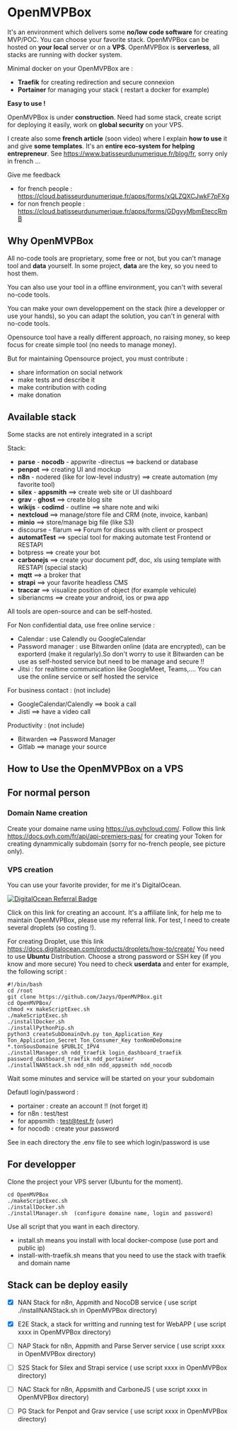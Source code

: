 # OpenMVPBox

It's an environment which delivers some **no/low code software** for creating MVP/POC. You can choose your favorite stack.
OpenMVPBox can be hosted on **your local** server or on a **VPS**.
OpenMVPBox is **serverless**, all stacks are running with docker system. 

Minimal docker on your OpenMVPBox are :
* **Traefik** for creating redirection and secure connexion
* **Portainer** for managing your stack ( restart a docker for example)

**Easy to use !** 

OpenMVPBox is under **construction**.
Need had some stack, create script for deploying it easily, work on **global security** on your VPS.

I create also some **french article** (soon video) where I explain **how to use** it and give **some templates**. It's an **entire eco-system for helping entrepreneur**.
See https://www.batisseurdunumerique.fr/blog/fr, sorry only in french ...

Give me feedback
* for french people : https://cloud.batisseurdunumerique.fr/apps/forms/xQLZQXCJwkF7pFXg
* for non french people : https://cloud.batisseurdunumerique.fr/apps/forms/GDgyyMbmEteccRmB

## Why OpenMVPBox

All no-code tools are proprietary, some free or not, but you can't manage tool and **data** yourself.
In some project, **data** are the key, so you need to host them. 

You can also use your tool in a offline environment, you can't with several no-code tools.

You can make your own developpement on the stack (hire a developper or use your hands), so you can adapt the solution, you can't in general with no-code tools.

Opensource tool have a really different approach, no raising money, so keep focus for create simple tool (no needs to manage money).

But for maintaining Opensource project, you must contribute :
* share information on social network
* make tests and describe it
* make contribution with coding
* make donation

## Available stack

Some stacks are not entirely integrated in a script

Stack:
- **parse** - **nocodb** - appwrite  -directus  ==> backend or database
- **penpot** ==> creating UI and mockup
- **n8n** - nodered (like for low-level industry) ==> create automation (my favorite tool)
- **silex** - **appsmith** ==> create web site or UI dashboard
- **grav** - **ghost** ==> create blog site
- **wikijs** - **codimd** - outline ==> share note and wiki
- **nextcloud** ==> manage/store file and CRM (note, invoice, kanban)
- **minio** ==> store/manage big file (like S3)
- discourse - flarum ==> Forum for discuss with client or prospect
- **automatTest** ==> special tool for making automate test Frontend or RESTAPI
- botpress ==> create your bot
- **carbonejs** ==> create your document pdf, doc, xls using template with RESTAPI (special stack)
- **mqtt** ==> a broker that
- **strapi** ==> your favorite headless CMS
- **traccar** ==> visualize position of object (for example vehicule)
- siberiancms ==> create your android, ios or pwa app

All tools are open-source and can be self-hosted.

For Non confidential data, use free online service :
- Calendar : use Calendly ou GoogleCalendar
- Password manager : use Bitwarden online (data are encrypted), can be exporterd (make it regularly).So don't worry to use it
Bitwarden can be use as self-hosted service but need to be manage and secure !!
- Jitsi : for realtime communication like GoogleMeet, Teams,.... You can use the online service or self hosted the service

For business contact : (not include)
- GoogleCalendar/Calendly ==> book a call
- Jisti ==> have a video call

Productivity : (not include)
- Bitwarden ==> Password Manager
- Gitlab ==> manage your source

## How to Use the OpenMVPBox on a VPS

## For normal person

### Domain Name creation
Create your domaine name using https://us.ovhcloud.com/.
Follow this link https://docs.ovh.com/fr/api/api-premiers-pas/ for creating your Token for creating dynammically subdomain (sorry for no-french people, see picture only).

### VPS creation
You can use your favorite provider, for me it's DigitalOcean.

[![DigitalOcean Referral Badge](https://web-platforms.sfo2.digitaloceanspaces.com/WWW/Badge%203.svg)](https://www.digitalocean.com/?refcode=aeea1af961a4&utm_campaign=Referral_Invite&utm_medium=Referral_Program&utm_source=badge)

Click on this link for creating an account. It's a affiliate link, for help me to maintain OpenMVPBox, please use my referral link. For test, I need to create several droplets (so costing !).

For creating Droplet, use this link https://docs.digitalocean.com/products/droplets/how-to/create/
You need to use **Ubuntu** Distribution.
Choose a strong password or SSH key (if you know and more secure)
You need to check **userdata** and enter for example, the following script :

    #!/bin/bash 
    cd /root 
    git clone https://github.com/Jazys/OpenMVPBox.git 
    cd OpenMVPBox/ 
    chmod +x makeScriptExec.sh 
    ./makeScriptExec.sh 
    ./installDocker.sh 
    ./installPythonPip.sh 
    python3 createSubDomainOvh.py ton_Application_Key Ton_Application_Secret Ton_Consumer_Key tonNomDeDomaine *.tonSousDomaine $PUBLIC_IPV4 
    ./installManager.sh ndd_traefik login_dashboard_traefik password_dashboard_traefik ndd_portainer 
    ./installNANStack.sh ndd_n8n ndd_appsmith ndd_nocodb

Wait some minutes and service will be started on your your subdomain

Defautl login/password :
* portainer : create an account !! (not forget it)
* for n8n : test/test
* for appsmith : test@test.fr (user)
* for nocodb : create your password

See in each directory the .env file to see which login/password is use

## For developper

Clone the project your VPS server (Ubuntu for the moment).

    cd OpenMVPBox
    ./makeScriptExec.sh
    ./installDocker.sh
    ./installManager.sh  (configure domaine name, login and password)

Use all script that you want in each directory.
* install.sh means you install with local docker-compose (use port and public ip)
* install-with-traefik.sh means that you need to use the stack with traefik and domain name

## Stack can be deploy easily

- [x] NAN Stack for n8n, Appmith and NocoDB service ( use script ./installNANStack.sh in OpenMVPBox directory)
- [x] E2E Stack, a stack for writting and running test for WebAPP ( use script xxxx in OpenMVPBox directory)
- [ ] NAP Stack for n8n, Appmith and Parse Server service ( use script xxxx in OpenMVPBox directory)
- [ ] S2S Stack for Silex and Strapi service ( use script xxxx in OpenMVPBox directory)
- [ ] NAC Stack for n8n, Appsmith and CarboneJS ( use script xxxx in OpenMVPBox directory)
- [ ] PG Stack for Penpot and Grav service ( use script xxxx in OpenMVPBox directory)

